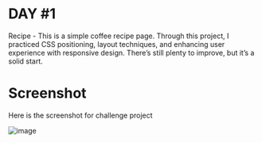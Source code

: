 # DAY #1

Recipe - This is a simple coffee recipe page. Through this project, I practiced CSS positioning, layout techniques, and enhancing user experience with responsive design. There’s still plenty to improve, but it’s a solid start.

# Screenshot
Here is the screenshot for challenge project

![image](https://github.com/user-attachments/assets/7e09b41c-7645-4673-8e2d-42d7cb1f5486)
